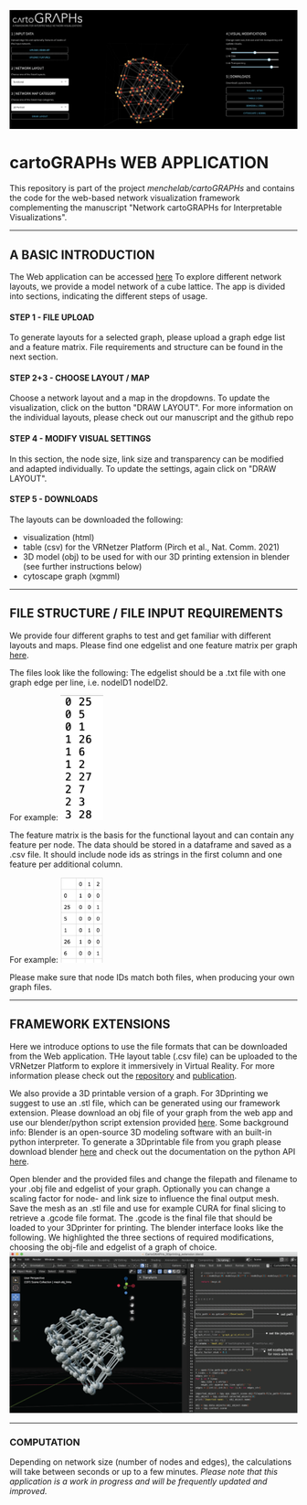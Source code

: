 ![webapplication](cartoGRAPHs_app/img/theapp_cube.png)

# cartoGRAPHs WEB APPLICATION

This repository is part of the project *menchelab/cartoGRAPHs* and contains the code for the web-based network visualization framework complementing the manuscript "Network cartoGRAPHs for Interpretable Visualizations". 

---

## A BASIC INTRODUCTION 

The Web application can be accessed [here](http://cartographs.xyz/) 
To explore different network layouts, we provide a model network of a cube lattice. The app is divided into sections, indicating the different steps of usage. 

#### STEP 1 - FILE UPLOAD
To generate layouts for a selected graph, please upload a graph edge list and a feature matrix. File requirements and structure can be found in the next section. 

#### STEP 2+3 - CHOOSE LAYOUT / MAP
Choose a network layout and a map in the dropdowns. To update the visualization, click on the button "DRAW LAYOUT". 
For more information on the individual layouts, please check out our manuscript and the github repo 

#### STEP 4 - MODIFY VISUAL SETTINGS
In this section, the node size, link size and transparency can be modified and adapted individually. 
To update the settings, again click on "DRAW LAYOUT".

#### STEP 5 - DOWNLOADS
The layouts can be downloaded the following: 
+ visualization (html)
+ table (csv) for the VRNetzer Platform (Pirch et al., Nat. Comm. 2021)
+ 3D model (obj) to be used for with our 3D printing extension in blender (see further instructions below)
+ cytoscape graph (xgmml)

---

## FILE STRUCTURE / FILE INPUT REQUIREMENTS

We provide four different graphs to test and get familiar with different 
layouts and maps. Please find one edgelist and one feature matrix per graph [here](cartoGRAPHs_app/input).

The files look like the following: 
The edgelist should be a .txt file with one graph edge per line, i.e. nodeID1 nodeID2. 

For example: 
<img src="cartoGRAPHs_app/img/edgelist.png" width="75">

The feature matrix is the basis for the functional layout and can contain any feature per node. 
The data should be stored in a dataframe and saved as a .csv file. It should include node ids as strings in the first column and one feature per additional column.

For example:
<img src="cartoGRAPHs_app/img/features.png" width="75">

Please make sure that node IDs match both files, when producing your own graph files. 

---

## FRAMEWORK EXTENSIONS
Here we introduce options to use the file formats that can be downloaded from the Web application. 
THe layout table (.csv file) can be uploaded to the VRNetzer Platform to explore it immersively in Virtual Reality. 
For more information please check out the [repository](https://github.com/menchelab/VRNetzer) and [publication](https://www.nature.com/articles/s41467-021-22570-w). 


We also provide a 3D printable version of a graph. For 3Dprinting we suggest to use an .stl file, which can be generated using our framework extension. 
Please download an obj file of your graph from the web app and use our blender/python script extension provided [here](cartoGRAPHs_app/3Dprint_extension).
Some background info: 
Blender is an open-source 3D modeling software with an built-in python interpreter. 
To generate a 3Dprintable file from you graph please download blender [here](https://www.blender.org/) and check out the documentation on the python API [here](https://docs.blender.org/api/current/info_overview.html#:~:text=Blender%20has%20an%20embedded%20Python,active%20while%20Blender%20is%20running.&text=Blender%20provides%20its%20Python%20modules,data%2C%20classes%2C%20and%20functions.). 

Open blender and the provided files and change the filepath and filename to your .obj file and edgelist of your graph. 
Optionally you can change a scaling factor for node- and link size to influence the final output mesh.
Save the mesh as an .stl file and use for example CURA for final slicing to retrieve a .gcode file format. The .gcode is the final file that 
should be loaded to your 3Dprinter for printing. 
The blender interface looks like the following. We highlighted the three sections of required modifications, choosing the obj-file and edgelist of a graph of choice. 
![webapplication](cartoGRAPHs_app/img/blender_01.png)


---

### COMPUTATION
Depending on network size (number of nodes and edges), the calculations will take between seconds or up to a few minutes.
*Please note that this application is a work in progress and will be frequently updated and improved.* 

